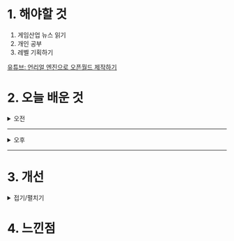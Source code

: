 
# 1. 해야할 것

1. 게임산업 뉴스 읽기 
2. 개인 공부  
3. 레벨 기획하기

[유튜브: 언리얼 엔진으로 오픈월드 제작하기](https://www.youtube.com/watch?v=LnoCwJBdUPM)

# 2. 오늘 배운 것

<details>
<summary>오전</summary>

## 오늘의 뉴스
### 요약
■ 크래프톤이 선보이는 탑다운 전술, '프로젝트 아크' 
크래프톤(대표 김창한)이 새로운 슈팅 게임 '프로젝트 아크'(가제)를 오는 '지스타 2024'에서 유저 시연 자리를 만듭니다. '프로젝트 아크' 장르는 탑다운 밀리터리 전술 슈팅입니다. 양승명 PD는 "프로젝트 아크는 5:5 팀 기반의 탑다운 밀리터리 슈팅 게임으로, 기존 탑다운 뷰 게임에서는 찾아보기 힘든 현실적인 슈팅 메커니즘을 경쾌한 페이스로 구현했다"며 " FPS 게임에서 느낄 수 있는 손맛과 액션성을 살린 총격전을 즐기는 동시에, 탑다운 뷰 게임 특유의 전략적 플레이를 경험할 수 있다"라고 소개했습니다.

■ '소닉×섀도우 제너레이션즈' 판매량 100만 장 달성
지난 25일에 발매된 소닉 시리즈 최신작, '소닉×섀도우 제너레이션즈' 글로벌 누적 판매량이 100만 장을 돌파했습니다. 새로운 요소가 추가되어 다양한 스테이지의 스피드런을 클래식 소닉과 모던 소닉으로 즐길 수 있는 『소닉 제너레이션즈』와 다크 히어로 섀도우가 종횡무진 질주하는 완전 신작 『섀도우 제너레이션즈』가 세트로 된 타이틀입니다.

■ '아시아 디지털자산거래소 얼라이언스' 공식 출범
"아시아 디지털자산 거래소 얼라이언스(ADEA : Asia Digital asset Exchange Alliance)"가 '블록체인 위크 인 부산(Blockchain Week in Busan)2024'에서 출범했습니다. 아시아 디지털자산 거래소 얼라이언스(ADEA)는 세계 여러 곳의 디지털 자산거래소가 디지털 자산 생태계 강화 및 글로벌 경쟁력 향상을 위한 시장 확대, 공동 규제 대응, 정보·기술·운영 노하우 공유 등을 통한 실질적 협력으로 고객 보호 및 거래소 성장을 견인하기 위해 설립된 얼라이언스입니다.

■ 카카오게임즈, 한국ESG기준원 평가서 2년 연속 ‘A등급’ 획득
카카오게임즈(대표 한상우)가 한국ESG기준원(KCGS) 주관 ESG 평가에서 2년 연속 업계 최고수준인 통합 A등급을 획득했다고 28일 밝혔습니다. 카카오게임즈는 환경 영역에서 ‘탄소중립’ 등 환경경영 중장기 목표를 설정하고 국제표준 환경경영시스템 인증을 취득하는 등 환경 보호를 위한 실질적 활동을 이행하고 있으며, 지배구조 영역에서는 카카오가 출범한 ‘준법과 신뢰위원회’를 통해 내부 준법 감시와 통제 기능을 강화하는 등 지배구조 투명성 제고에 힘쓰고 있습니다.

■ 국산 액션 RPG '더 렐릭' 지스타서 시연 빌드 공개 
국내 개발사 프로젝트 클라우드 게임즈가 현재 개발 중인 게임 '더 렐릭: 퍼스트 가디언(The Relic: First Guardian, 이하 렐릭)'의 일반 시연 빌드를 다가오는 지스타에 선보일 것이라고 전했습니다. 지스타 참관객은 현장에 전시된 시연 빌드를 통해 게임 속에 등장하는 다섯 마리의 보스와 싸워볼 수 있을 예정입니다.

■ WoW, 2024 자선 애완동물 프로그램 진행
블리자드 엔터테인먼트(Blizzard Entertainment)의 대표 MMORPG월드 오브 워크래프트 (World of Warcraft)가2024 자선 애완동물(Charity Pet) 프로그램을 진행하고, 오는 2025년 1월 8일 새벽 3시(한국 시간 기준)까지 '레벤 꾸러미(The Reven Pack)'를 판매합니다. '이벨린(Ibelin)'이라는 닉네임을 사용했던 노르웨이의 월드 오브 워크래프트 플레이어 마츠는 희귀 신경근 질환인 뒤셴형 근이영양증 환자였습니다.

■ BIC 게임디자인상 수상작 ‘마스터 피스’ CBT 11월 4일 오픈
아이엠게임(I M GAME, 대표 김준희)은 자사에서 개발 중인 덱빌딩 로그라이트 게임 '마스터 피스'가 오는 11월 4일부터 11일까지 CBT(Closed Beta Test)를 진행한다고 28일 밝혔습니다. '마스터 피스'는 다양한 용병을 모집하고 성장시키며 전략적인 전투를 즐길 수 있는 덱 빌딩 로그라이트 게임입니다.

■ 부산정보산업진흥원, 아세안 7개국과 XR·메타버스 기술 교류
(재)부산정보산업진흥원(원장 김태열, 이하 진흥원)은 지난 10월 16일부터 25일까지 9박 10일간 아세안 7개국 13개 기관, 25명을 초청해 ICT 연수를 진행하며 한-아세안 ICT분야 역량 강화와 협력 관계를 구축했다고 밝혔습니다. 이번 연수에는 ▲기술융합 사례 강의 ▲시설 및 기업탐방 ▲프로젝트 현지 시찰 ▲ 한-아세안 ICT융합 포럼 ▲국내기업과의 비즈니스 교류회 등 연수생들이 국내 XR·메타버스, 디지털 트윈 기술에 관한 이해를 증진하고 구체적 협력을 도출하기 위한 프로그램들로 꾸며졌습니다.

■ 제9회 ‘넥슨 청소년 프로그래밍 챌린지’ 본선 대회 진행
넥슨(공동 대표 강대현∙김정욱)은 10월 26일 판교 넥슨 사옥에서 열린 제9회 '넥슨 청소년 프로그래밍 챌린지(Nexon Youth Programming Challenge, 이하 NYPC 2024)'의 본선 대회를 성황리에 종료했다고 밝혔습니다. 올해 NYPC는 총 4천여 명이 참가했으며, 지난 8월부터 진행된 두 차례의 치열한 온라인 예선을 거쳐 15~19세 부문 상위 60명, 12~14세 부문 상위 21명이 본선에 진출해 경합을 벌였습니다.

■ 서브컬처 전략 RPG '리메멘토' 사전예약 및 CBT 모집 개시
게임개발사 블랙스톰(대표 김도윤)은 자사에서 개발하고 서비스 예정인 '리메멘토 – 하얀 그림자'(이하 리메멘토) 사전예약과 함께 CBT 참여자 모집을 시작한다고 28일 밝혔습니다. '리메멘토'는 JRPG의 감성과 함께 턴제 플레이를 즐기는 서브컬처 전략 rpg입니다.

■ SWC2024 아시아퍼시픽컵 신예 PU 우승, 한국 KUROMI 준우승
컴투스 글로벌 히트작 '서머너즈 워: 천공의 아레나(이하 서머너즈 워)'의 e스포츠 대회인 '서머너즈 워 월드 아레나 챔피언십2024(이하 SWC2024)'에서 동남아 예선으로 올라온 PU가 아시아퍼시픽 지역 최강자에 등극했습니다. 아시아퍼시픽컵은 꾸준히 강자를 배출해오고 있는 지역컵이자 '서머너즈 워' 종주국인 한국이 포함된 만큼 국내 팬들의 관심이 가장 많이 집중된 본선입니다.

■ 넷마블, 지스타 2024서 ‘나혼렙:어라이즈 챔피언십’ 개최
넷마블(대표 권영식, 김병규)은 오는 11월 17일 부산 벡스코에서 '나 혼자만 레벨업:어라이즈 챔피언십 G-STAR 2024'를 개최한다고 밝혔습니다. '나 혼자만 레벨업:어라이즈 챔피언십 G-STAR 2024'는 지난 오프라인 대회 진출자 중 8명의 헌터를 초청하여 진행하는 특별 이벤트 매치로 오는 2024 지스타 기간 중 11월 17일 오전 11시 40분 온라인 중계와 함께 진행됩니다.

■ 섀도우 택틱스: 아이코의 선택, 12월 6일 출시
데달릭 엔터테인먼트는 비평가들의 찬사를 받은 섀도우 택틱스의 독립형 확장팩인 섀도우 택틱스: 아이코의 선택을 오는 12월 6일 플레이스테이션5와 엑스박스 X|S에서 출시한다고 발표했습니다. 미미미 게임즈가 개발한 아이코의 선택은 일본 에도시대를 배경으로 한 깊이 있는 전
술 플레이와 몰입감 넘치는 설정으로 널리 사랑을 받은 섀도우 택틱스: 블레이드 오브 쇼군을 기반으로 하는 독립형 확장팩입니다.

■ [기획] 2024년 '대한민국 게임대상' 후보작 둘러보기 
2024년 대한민국 최고의 게임을 가리는 '대한민국 게임대상'이 오는 11월 13일 부산에서 개최됩니다. 문화체육관광부가 주최하고, 한국게임산업협회가 주관, 전자신문과 스포츠 조선이 후원하는 올해 행사는 본상(대상, 최우수상, 우수상, 기술창작상), 인기게임상 , 인디게임상 등 총 16개 부문을 시상합니다.

■ [오피셜] '룰러' 박재혁, 징동 게이밍(JDG)와 결별...자유 계약 신분 전환
'룰러' 박재혁이 소속 팀 징동 게이밍(JDG)를 나왔습니다. 당초 '룰러' 박재혁은 징동 게이밍과 3년 계약을 맺었으나 2년 만에 계약을 조기 종료하고 팀을 나오게 됐습니다.

■ 미래에셋증권 "'니케' 판호 발급, 강력한 모멘텀의 시작"
시프트업(대표 김형태)이 지난 25일 중국 판호 발급 소식에 힘입어 28일 전 거래일 대비 5.69% 오른 주당 61,300원에 장을 마감했습니다. 이날 미래에셋증권 임희석 연구원은 "판호 획득 게임들의 짧아지고 있는 출시 소요 시간을 고려 시 니케 중국은 1분기 말에는 출시가 가능할 것으로 판단한다"고 예상하며 "중국 최대 퍼블리셔 텐센트의 적극적인 프로모션이 예상되는 만큼 높은 수준의 사전 지표를 기록할 전망이다"라고 내다봤습니다.

■ 엘 프사이 리부트, '슈타인즈 게이트' 2025년 다시 나온다 
전화레인지(임시)를 통해 펼쳐지는 오카베 린타로의 평행우주 시간선이 리부트를 통해 새롭게 그려집니다. MAGES는 27일 지바현 포레스트 홀에서 '슈타인즈 게이트 15주년 라이브 -ONE WORLD-'를 진행하고 '슈타인즈 게이트: 리부트(STEINS;GATE RE:BOOT)'를 발표했습니다.

■ 컴투스, 대학생 직무 탐색 프로그램 ‘컴투스 멘토링 스쿨’ 2기 모집
컴투스(대표 남재관)가 대학생 대상 직무 탐색 프로그램인 '컴투스 멘토링 스쿨'의 2기를 실시합니다. '컴투스 멘토링 스쿨'은 게임 업계에 관심이 있거나 취업을 희망하는 대학생들에게 현직자가 직접 멘토로서 다양한 직무별 정보를 제공하는 무상 교육 프로그램입니다.

■ 위메이드, 신작 '레전드 오브 이미르' 대형 래핑 공개
위메이드가 신작 MMORPG '레전드 오브 이미르(Legend of YMIR)' 출시를 앞두고 사옥에 대형 래핑을 진행했습니다. '레전드 오브 이미르'는 북유럽 신화를 기반으로 창조한 세계관 속에서 세상의 종말 ‘라그나로크’가 일어나기 전까지의 이야기를 담고 있는 신작입니다.

■ 초자연적 1인칭 심리 스릴러 '어둠 속의 애니' 12월 3일 출시
인디 게임 배급사 노드커런트 랩(Nordcurrent Labs)은 크로아티아의 개발사 미스핏 빌리지(Misfit Village)의 1인칭 심리 스릴러 게임 '어둠 속의 애니(Go Home Annie)'를 2024년 12월 3일 Steam, GOG, Epic Games Store를 통해 PC로 출시한다고 28일 발표했습니다. '어둠 속의 애니'는 SCP 재단의 말단 직원 애니로 플레이하며, 변칙 개체를 안전하게 격리하고 대중을 보호하기 위한 임무를 수행하는 게임입니다.

■ 엔씨소프트, 임직원 참여 물품 기부 캠페인 진행
엔씨(NC)는 10월 21일부터 25일까지 5일간 장애인 직업재활시설 '밀알복지재단 굿윌스토어'와 함께 임직원 참여하는 기부 캠페인을 진행했습니다. 직원들이 기부한 물품은 장애근로인의 상품화 작업을 거쳐 성남시 소재의 굿윌스토어 매장을 통해 판매됩니다.

■ 스마게 희망스튜디오, 지스타에서 ‘2024 플레이 펀앤굿’ 포럼 개최
스마일게이트 희망스튜디오(이사장 권혁빈)는 '2024 플레이 펀앤굿 포럼'(2024 PLAY FUN&GOOD Forum)을 11월 15일 오후 3시 부산 벡스코 1관 303호에서 개최한다고 밝혔습니다. 2024 플레이 펀앤굿 포럼에서는 희망스튜디오가 다양한 게임사, 게임 유저 등과 함께 사회적 가치를 창 출했던 성공 사례가 소개됩니다.

■ 데드셀 개발사 신작 '윈드블로운' 얼리액세스 출시 
프랑스의 인디게임 개발사 모션 트윈(Motion Twin)이 제작한 새로운 액션 로그라이크 게임 윈드블로운(Windblown)이 오늘(28일)부터 스팀에서 얼리 액세스로 국내에 출시합니다. 이번 얼리 액세스 출시에서는 5개의 탐험 가능한 생물 군락, 15개의 고유 무기(각각의 무브셋, 강력한 '알터어택', 무작위 무기 효과), 다양한 업그레이드, 게임 클리어 후 난이도 조절 옵션까지 제공합니다.

■ T1, '천적' 젠지 꺾고 3년 연속 결승 진출
LCK 4번 시드로 LoL 월드 챔피언십에 참가한 T1이 10연패를 당했던 젠지를 4강 무대에서 제압하면서 디펜딩 챔피언의 자존심을 지켜냈습니다. '천적' 젠지를 세트 스코어 3대1로 제압한 T1은 2022년부터 2024년까지 3년 연속 LoL 월드 챔피언십 결승에 진출하는 쾌거를 이뤄냈습니다.

■ 쿠키런: 킹덤, 더현대 서울서 무형유산 콜라보 전시 개최
데브시스터즈㈜(대표 조길현)의 개발 스튜디오 스튜디오킹덤㈜(공동대표 조길현, 이은지)에서 개발한 모바일 RPG 쿠키런: 킹덤이 다양한 무형유산 장인과의 협업으로 게임과 한국의 전통 예술을 융합시키는 작품을 선보이고 이를 더현대 서울에 전시합니다. 지난 6월 나전칠기 작품 콜라보에 이어 이번에는 분청사기장 박상진 장인, 금박장 김기호 장인과 협업해 게임에 새롭게 등장한 비스트 등급의 '버닝스파이스 쿠키'와 이에 대립하는 '불멸자: 골드치즈 쿠키'를 주제로 한 작품을 선보입니다.

■ 네이버클라우드, 웨일 기반 에듀테크 콘퍼런스 'NWEC 24' 개최
네이버클라우드(대표 김유원)는 지난 26일 '학습 과정으로서의 평가'를 주제로 'NWEC(NAVER Whale Education Conference) 24'을 개최하고 웹 기반 에듀테크 기술력 기반으로 준비해온 웨일의 신규 서비스들을 공개했습니다. 네이버클라우드 김효 이사는 "지난해 콘퍼런스는 웨일이  지향하는 디지털 교육의 방향성에 대해 에듀테크 기업, 교육 현장과 소통하는 자리였다면, 올해 'NWEC 24'에서는 평가라는 교육 현장에서 무겁고도 중요하게 생각하는 주제로 국내 유일의 공교육 맞춤형 평가 서비스와 웨일 OS의 새로운 모습, 그리고 NWEE 연구의 결과물들을 보여드릴 수 있는 시간으로 구성했다"며 "앞으로도 교육 현장의 의견을 잘 담아 모든 사람들에게 편리한 교육 플랫폼이 되기 위해 노력하는 웨일이 되겠다"고 말했습니다.

■ 대원미디어, 신규 TCG ‘니벨아레나’ 29일 출시
대원미디어(048910 대표 정욱, 정동훈)는 젬블로컴퍼니가 개발한 신규 TCG '니벨아레나(NIVEL ARENA)'를 10월 29일 정식 론칭합니다. 대원미디어 관계자는 "당사는 TCG에서부터 콜렉터블 카드에 이르기까지 다양한 영역에서 인기리에 카드 사업을 국내에서 전개하고 있다"며 "이번에 선보이는 신규 TCG '니벨아레나'의 론칭을 통해 당사의 카드 사업의 영역을 더욱 확대해 나갈 것이다"고 전했습니다.

■ 스틸시리즈, 새로운 게이밍 이어폰 '아크티스 게임버즈' 출시
세계 최초 게이밍 기어 브랜드 스틸시리즈(SteelSeries, CEO 에티샴 라바니)는 10월 28일, 새로운 게이밍 무선 이어버드인 '아크티스 게임버즈(Arctis Gamebuds™)'를 출시했다고 밝혔습니다. 아크티스 게임버즈는 전 세계 게이머들의 사랑을 받고 있는 스틸시리즈의 '아크티스 모바 일 앱'을 통해 오디오 엔지니어, e스포츠 프로 게이머, 게임 개발자가 각 게임에 맞춤 설계한 160개 이상의 게임별 오디오 프리셋을 게임 중에 즉석으로 적용할 수 있습니다.
</details>

****

<details>
<summary>오후</summary>


</details>

****


# 3. 개선


<details>
<summary>접기/펼치기</summary>


</details>



# 4. 느낀점


